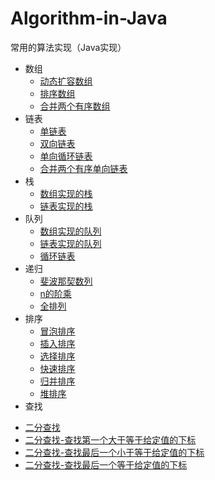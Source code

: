 # Algorithm-in-Java
常用的算法实现（Java实现）
* 数组
  - [动态扩容数组](https://github.com/well-John/Algorithm-in-Java/blob/master/src/main/java/array/DynamicArray.java)
  - [排序数组](https://github.com/well-John/Algorithm-in-Java/blob/master/src/main/java/array/SortArray.java)
  - [合并两个有序数组](https://github.com/well-John/Algorithm-in-Java/blob/master/src/main/java/array/MergeTwoSortArray.java)
* 链表
  - [单链表](https://github.com/well-John/Algorithm-in-Java/blob/master/src/main/java/linklist/SingleLinkList.java)
  - [双向链表](https://github.com/well-John/Algorithm-in-Java/blob/master/src/main/java/linklist/DoubleLinkList.java)
  - [单向循环链表](https://github.com/well-John/Algorithm-in-Java/blob/master/src/main/java/linklist/SingleCycleLinklist.java)
  - [合并两个有序单向链表](https://github.com/well-John/Algorithm-in-Java/blob/master/src/main/java/linklist/MergeTwoSortSingleLinkList.java)
* 栈
  - [数组实现的栈](https://github.com/well-John/Algorithm-in-Java/blob/master/src/main/java/stack/ArrayStack.java)
  - [链表实现的栈](https://github.com/well-John/Algorithm-in-Java/blob/master/src/main/java/stack/LinkListStack.java)
* 队列
  - [数组实现的队列](https://github.com/well-John/Algorithm-in-Java/blob/master/src/main/java/queue/ArrayQueue.java)
  - [链表实现的队列](https://github.com/well-John/Algorithm-in-Java/blob/master/src/main/java/queue/LinkListQueue.java)
  - [循环链表](https://github.com/well-John/Algorithm-in-Java/blob/master/src/main/java/queue/CycleQueue.java)
* 递归
  - [斐波那契数列](https://github.com/well-John/Algorithm-in-Java/blob/master/src/main/java/recursion/Fibonacci.java)
  - [n的阶乘](https://github.com/well-John/Algorithm-in-Java/blob/master/src/main/java/recursion/Factorial.java)
  - [全排列](https://github.com/well-John/Algorithm-in-Java/blob/master/src/main/java/recursion/Permutation.java)
* 排序
  - [冒泡排序](https://github.com/well-John/Algorithm-in-Java/blob/master/src/main/java/sort/BubbleSort.java)
  - [插入排序](https://github.com/well-John/Algorithm-in-Java/blob/master/src/main/java/sort/InsertSort.java)
  - [选择排序](https://github.com/well-John/Algorithm-in-Java/blob/master/src/main/java/sort/SelectionSort.java)
  - [快速排序](https://github.com/well-John/Algorithm-in-Java/blob/master/src/main/java/sort/QuickSort.java)
  - [归并排序](https://github.com/well-John/Algorithm-in-Java/blob/master/src/main/java/sort/MergeSort.java)
  - [堆排序](https://github.com/well-John/Algorithm-in-Java/blob/master/src/main/java/sort/MergeSort.java)
* 查找
 - [二分查找](https://github.com/well-John/Algorithm-in-Java/blob/master/src/main/java/search/BinarySearch.java)
 - [二分查找-查找第一个大于等于给定值的下标](https://github.com/well-John/Algorithm-in-Java/blob/master/src/main/java/search/BinarySearch1.java)
 - [二分查找-查找最后一个小于等于给定值的下标](https://github.com/well-John/Algorithm-in-Java/blob/master/src/main/java/search/BinarySearch2.java)
 - [二分查找-查找最后一个等于给定值的下标](https://github.com/well-John/Algorithm-in-Java/blob/master/src/main/java/search/BinarySearch3.java)